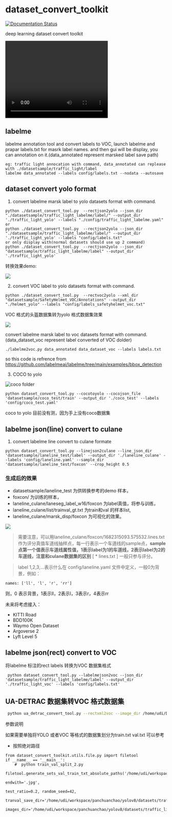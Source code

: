 # dataset_convert_toolkit

[![Documentation Status](https://readthedocs.org/projects/imap/badge/?version=latest)](https://imap.readthedocs.io/en/latest/?badge=latest)

deep learning dataset convert toolkit

<video width="320" height="240" controls>
    <source src="img/demo.mp4" type="video/mp4">
</video>

## labelme 

labelme annotation tool and convert labels to VOC, launch labelme and prapar labels.txt for masrk label names. and then gui will be display, you can annotation on it.(data_annotated represent marsked label save path)

``` 
eg: traffic light annocation with command, data_annotated can replease with ./datasetsample/traffic_light/label
labelme data_annotated --labels config/labels.txt --nodata --autosave
```

## dataset convert yolo format

1. convert labelme marsk label to yolo datasets format with command.

```
python ./dataset_convert_tool.py  --rectjson2yolo --json_dir "./datasetsample/traffic_light_labelme/label/" --output_dir './traffic_light_yolo' --labels "./config/traffic_light_labelme.yaml"
or 
python ./dataset_convert_tool.py  --rectjson2yolo --json_dir "./datasetsample/traffic_light_labelme/label/" --output_dir './traffic_light_yolo' --labels "config/labels.txt"
or only display with(normal datasets should use up 2 command)
python ./dataset_convert_tool.py  --rectjson2yolo --json_dir "datasetsample/traffic_light_labelme/label" --output_dir './traffic_light_yolo'
```

转换效果demo:

![](img/labelmejson2yolo.png)


2. convert VOC label to yolo datasets format with command.


```
python ./dataset_convert_tool.py  --rectvoc2yolo --xml_dir "datasetsample/SafetyHelmet_VOC/Annotations" --output_dir  "./helmet_yolo" --labels "config/labels_safetyhelmet_voc.txt"
```

VOC 格式的头盔数据集转为yolo 格式数据集效果

![](img/voc2yolo_helmet_demo.png)


convert labelme marsk label to voc datasets format with command.(data_dataset_voc represent label converted of VOC dolder)

```
./labelme2voc.py data_annotated data_dataset_voc --labels labels.txt
```

so this code is refrence from https://github.com/labelmeai/labelme/tree/main/examples/bbox_detection

3. COCO to yolo

![coco folder](img/coco_folder_sample.png)

```
python dataset_convert_tool.py --cocotoyolo --cocojson_file 'datasetsample/coco_test/train' --output_dir './coco_test' --labels 'config/coco_test.yaml'
```

coco to yolo 目前没有测，因为手上没有coco数据集

## labelme json(line) convert to culane

1. convert labelme line convert to culane formate

```
python dataset_convert_tool.py --linejson2culane --line_json_dir 'datasetsample/laneline_test/label' --output_dir './laneline_culane' --labels 'config/laneline.yaml' --sample_dir 'datasetsample/laneline_test/foxcon' --crop_height 0.5
```

### 生成后的效果

- datasetsample/laneline_test 为供转换参考的demo 样本，
- foxcon/ 为训练的样本，
- laneline_culane/laneseg_label_w16/foxcon 为label真值，将参与训练， 
- laneline_culane/list/trainval_gt.txt 为train和val 的样本list, 
- laneline_culane/marsk_disp/foxcon 为可视化的效果。

![](img/labelmeline2laneline_culane_format.png)

> 需要注意，可以用laneline_culane/foxcon/1682315093.575532.lines.txt 作为评分真值车道线抽样点，每一行表示一个车道线的sample点，**sample点第一个值表示车道线属性值，1表示label为1的车道线，2表示label为2的车道线，注意和culane数据集的区别** [ * lines.txt ] 一般只参与评分。

> label 1,2,3,...表示什么在 config/laneline.yaml 文件中定义，一般0为背景，例如：

```
names: ['ll', 'l', 'r', 'rr']
```
则，0 表示背景，1表示ll，2表示l，3表示r，4表示rr


未来将考虑接入：

- KITTI Road  
- BDD100K
- Waymo Open Dataset
- Argoverse 2
- Lyft Level 5

## labelme json(rect) convert to VOC

将labelme 标注的rect labels 转换为VOC 数据集格式

```
 python dataset_convert_tool.py --labelmejson2voc --json_dir 'datasetsample/traffic_light_labelme/label' --output_dir './traffic_light_voc' --labels 'config/labels.txt'
```

## UA-DETRAC 数据集转VOC 格式数据集

```bash
 python ua_detrac_convert_tool.py --rectxml2voc --image_dir /home/udi/DataSet1/车辆检测数据集/train --xml_dir /home/udi/DataSet1/车辆检测数据集/Train-XML/DETRAC-Train-Annotations-XML --output_dir ./detrac_train
```

参数说明


如果需要单独将YOLO 或者VOC 等格式的数据集划分为train.txt val.txt 可以参考

- 按照绝对路径

```
from dataset_convert_toolkit.utils.file.py import filetool
if __name__ == '__main__':
    #  python train_val_split_2.py
    filetool.generate_sets_val_train_txt_absolute_paths('/home/udi/workspace/panchuanchao/yolov8/datasets/traffic_light_yolo/images',
                                                        endwith='.jpg',
                                                        test_ratio=0.2, random_seed=42,
                                                        tranval_save_dir='/home/udi/workspace/panchuanchao/yolov8/datasets/traffic_light_yolo/ImageSets/Main', 
                                                        images_dir='/home/udi/workspace/panchuanchao/yolov8/datasets/traffic_light_yolo/images')
```